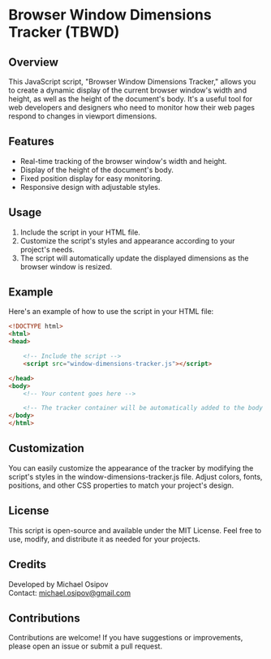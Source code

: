 # Browser Window Dimensions Tracker (TBWD)

## Overview

This JavaScript script, "Browser Window Dimensions Tracker," allows you to create a dynamic display of the current browser window's width and height, as well as the height of the document's body. It's a useful tool for web developers and designers who need to monitor how their web pages respond to changes in viewport dimensions.

## Features

- Real-time tracking of the browser window's width and height.
- Display of the height of the document's body.
- Fixed position display for easy monitoring.
- Responsive design with adjustable styles.

## Usage

1. Include the script in your HTML file.
2. Customize the script's styles and appearance according to your project's needs.
3. The script will automatically update the displayed dimensions as the browser window is resized.

## Example

Here's an example of how to use the script in your HTML file:

```html
<!DOCTYPE html>
<html>
<head>

    <!-- Include the script -->
    <script src="window-dimensions-tracker.js"></script>

</head>
<body>
    <!-- Your content goes here -->

    <!-- The tracker container will be automatically added to the body -->
</body>
</html>
```

## Customization
You can easily customize the appearance of the tracker by modifying the script's styles in the window-dimensions-tracker.js file. Adjust colors, fonts, positions, and other CSS properties to match your project's design.

## License
This script is open-source and available under the MIT License. Feel free to use, modify, and distribute it as needed for your projects.

## Credits
Developed by Michael Osipov  
Contact: michael.osipov@gmail.com

## Contributions
Contributions are welcome! If you have suggestions or improvements, please open an issue or submit a pull request.

